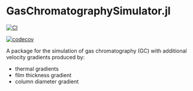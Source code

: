 # GasChromatographySimulator.jl

[![CI](https://github.com/JanLeppert/GasChromatographySimulator.jl/actions/workflows/ci.yml/badge.svg)](https://github.com/JanLeppert/GasChromatographySimulator.jl/actions/workflows/ci.yml)

[![codecov](https://codecov.io/gh/JanLeppert/GasChromatographySimulator.jl/branch/main/graph/badge.svg?token=NDLD4U5H9Z)](https://codecov.io/gh/JanLeppert/GasChromatographySimulator.jl)

A package for the simulation of gas chromatography (GC) with additional velocity gradients produced by:
- thermal gradients
- film thickness gradient
- column diameter gradient
